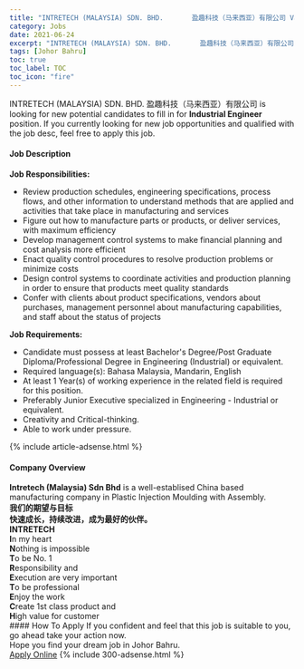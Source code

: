 ```yaml
---
title: "INTRETECH (MALAYSIA) SDN. BHD.       盈趣科技（马来西亚）有限公司 Vacancies Industrial Engineer" 
category: Jobs 
date: 2021-06-24 
excerpt: "INTRETECH (MALAYSIA) SDN. BHD.       盈趣科技（马来西亚）有限公司 is currently looking for suitable person to fill in the Industrial Engineer which based in Johor Bahru" 
tags: [Johor Bahru] 
toc: true 
toc_label: TOC 
toc_icon: "fire" 
--- 
```


<p>INTRETECH (MALAYSIA) SDN. BHD.       盈趣科技（马来西亚）有限公司 is looking for new potential candidates to fill in for <b>Industrial Engineer</b> position. If you currently looking for new job opportunities and qualified with the job desc, feel free to apply this job.
</p><div><div><h4>Job Description</h4></div><div><div><span><div><p><strong>Job Responsibilities:</strong></p><ul><li>Review production schedules, engineering specifications, process flows, and other information to understand methods that are applied and activities that take place in manufacturing and services</li><li>Figure out how to manufacture parts or products, or deliver services, with maximum efficiency</li><li>Develop management control systems to make financial planning and cost analysis more efficient</li><li>Enact quality control procedures to resolve production problems or minimize costs</li><li>Design control systems to coordinate activities and production planning in order to ensure that products meet quality standards</li><li>Confer with clients about product specifications, vendors about purchases, management personnel about manufacturing capabilities, and staff about the status of projects</li></ul><p><strong>Job Requirements:</strong></p><ul><li>Candidate must possess at least Bachelor's Degree/Post Graduate Diploma/Professional Degree in Engineering (Industrial) or equivalent.</li><li>Required language(s):&#160;Bahasa Malaysia, Mandarin, English</li><li>At least 1&#160;Year(s) of working experience in the related field is required for this position.</li><li>Preferably Junior Executive specialized in Engineering - Industrial or equivalent.</li><li>Creativity and Critical-thinking.</li><li>Able to work under pressure.</li></ul></div></span></div></div></div> 
{% include article-adsense.html %} 
<div><div><h4>Company Overview</h4></div><div><div><span><div><div>
<div><strong>Intretech (Malaysia) Sdn Bhd</strong> is a well-establised China based manufacturing company in Plastic Injection Moulding with Assembly.</div>
<div>
<div><strong>&#25105;&#20204;&#30340;&#26399;&#26395;&#19982;&#30446;&#26631;</strong></div>
<div><strong>&#24555;&#36895;&#25104;&#38271;&#65292;&#25345;&#32493;&#25913;&#36827;&#65292;&#25104;&#20026;&#26368;&#22909;&#30340;&#20249;&#20276;&#12290;</strong></div>
<div><strong>INTRETECH</strong></div>
<div><strong>I</strong>n my heart</div>
<div><strong>N</strong>othing is impossible</div>
<div><strong>T</strong>o be No. 1</div>
<div><strong>R</strong>esponsibility and</div>
<div><strong>E</strong>xecution are very important</div>
<div><strong>T</strong>o be professional</div>
<div><strong>E</strong>njoy the work</div>
<div><strong>C</strong>reate 1st class product and</div>
<div><strong>H</strong>igh value for customer</div>
</div>
</div></div></span></div></div></div> 
#### How To Apply 
If you confident and feel that this job is suitable to you, go ahead take your action now. <br/> 
Hope you find your dream job in Johor Bahru. <br/> 
<a href="https://www.jobstreet.com.my/en/job/industrial-engineer-4598357?jobId=jobstreet-my-job-4598357&" class="btn btn--info" target="_blank" rel="nofollow noopenner">Apply Online</a> 
{% include 300-adsense.html %} 